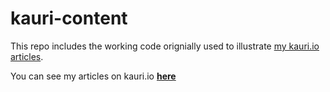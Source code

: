 # kauri-content

This repo includes the working code orignially used to illustrate [my kauri.io articles](https://kauri.io/gregjeanmart/p).

You can see my articles on kauri.io [**here**](https://kauri.io/gregjeanmart/p)
